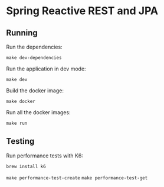# Spring Reactive REST and JPA

## Running

Run the dependencies:

`make dev-dependencies`

Run the application in dev mode:

`make dev`

Build the docker image:

`make docker`

Run all the docker images:

`make run`

## Testing

Run performance tests with K6:

`brew install k6`

`make performance-test-create`
`make performance-test-get`